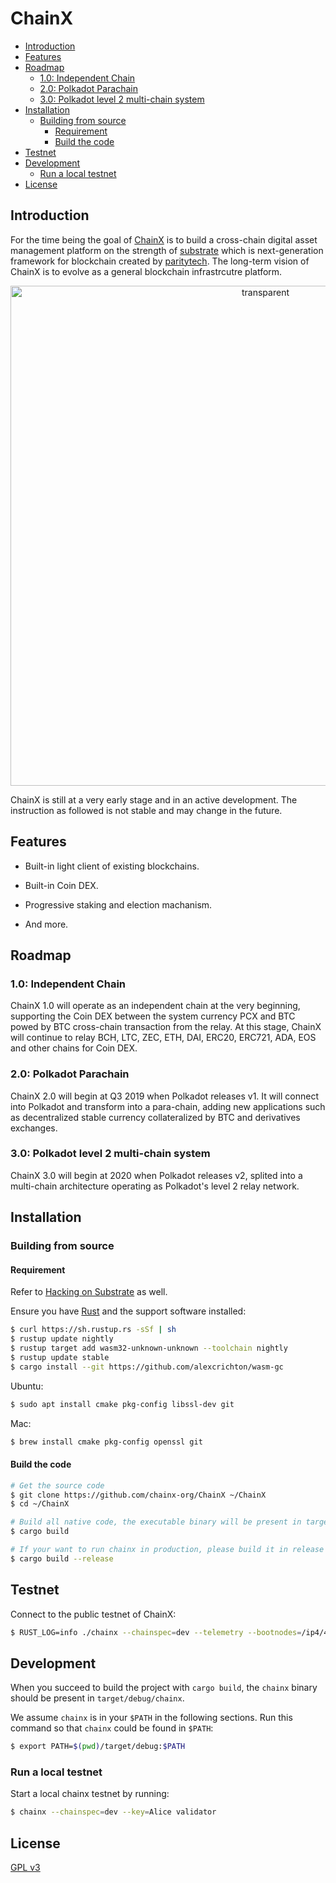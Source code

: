# ChainX

<!-- TOC GFM -->

* [Introduction](#introduction)
* [Features](#features)
* [Roadmap](#roadmap)
    * [1.0: Independent Chain](#10-independent-chain)
    * [2.0: Polkadot Parachain](#20-polkadot-parachain)
    * [3.0: Polkadot level 2 multi-chain system](#30-polkadot-level-2-multi-chain-system)
* [Installation](#installation)
    * [Building from source](#building-from-source)
        * [Requirement](#requirement)
        * [Build the code](#build-the-code)
* [Testnet](#testnet)
* [Development](#development)
    * [Run a local testnet](#run-a-local-testnet)
* [License](#license)

<!-- /TOC -->

## Introduction

For the time being the goal of [ChainX](https://github.com/chainx-org/ChainX) is to build a cross-chain digital asset management platform on the strength of [substrate](https://github.com/paritytech/substrate) which is next-generation framework for blockchain created by [paritytech](https://github.com/paritytech). The long-term vision of ChainX is to evolve as a general blockchain infrastrcutre platform.

<p align="center">
    <a href="http://chainx.org" target="_blank">
        <img width="800" alt="transparent" src="http://chainx.org/static/media/section2.0347a5e3.png">
    </a>
</p>

ChainX is still at a very early stage and in an active development. The instruction as followed is not stable and may change in the future.

## Features

- Built-in light client of existing blockchains.

- Built-in Coin DEX.

- Progressive staking and election machanism.

- And more.

## Roadmap

### 1.0: Independent Chain

ChainX 1.0 will operate as an independent chain at the very beginning, supporting the Coin DEX between the system currency PCX and BTC powed by BTC cross-chain transaction from the relay. At this stage, ChainX will continue to relay BCH, LTC, ZEC, ETH, DAI, ERC20, ERC721, ADA, EOS and other chains for Coin DEX.

### 2.0: Polkadot Parachain

ChainX 2.0 will begin at Q3 2019 when Polkadot releases v1. It will connect into Polkadot and transform into a para-chain, adding new applications such as decentralized stable currency collateralized by BTC and derivatives exchanges.

### 3.0: Polkadot level 2 multi-chain system

ChainX 3.0 will begin at 2020 when Polkadot releases v2, splited into a multi-chain architecture operating as Polkadot's level 2 relay network.

## Installation

### Building from source

#### Requirement

Refer to [Hacking on Substrate](https://github.com/paritytech/substrate#61-hacking-on-substrate) as well.

Ensure you have [Rust](https://www.rust-lang.org/) and the support software installed:

```bash
$ curl https://sh.rustup.rs -sSf | sh
$ rustup update nightly
$ rustup target add wasm32-unknown-unknown --toolchain nightly
$ rustup update stable
$ cargo install --git https://github.com/alexcrichton/wasm-gc
```

Ubuntu:

```bash
$ sudo apt install cmake pkg-config libssl-dev git
```

Mac:

```bash
$ brew install cmake pkg-config openssl git
```

#### Build the code

```bash
# Get the source code
$ git clone https://github.com/chainx-org/ChainX ~/ChainX
$ cd ~/ChainX

# Build all native code, the executable binary will be present in target/debug/chainx.
$ cargo build

# If your want to run chainx in production, please build it in release mode
$ cargo build --release
```

## Testnet

Connect to the public testnet of ChainX:

```bash
$ RUST_LOG=info ./chainx --chainspec=dev --telemetry --bootnodes=/ip4/47.93.16.189/tcp/20222/p2p/QmRdBJk8eVPjkHcxZvRAUZdWtTq96mWivJFc7tpJ8fUEGU --db-path=/tmp/chainx
```

## Development

When you succeed to build the project with `cargo build`, the `chainx` binary should be present in `target/debug/chainx`.

We assume `chainx` is in your `$PATH` in the following sections. Run this command so that `chainx` could be found in `$PATH`:

```bash
$ export PATH=$(pwd)/target/debug:$PATH
```

### Run a local testnet

Start a local chainx testnet by running:

```bash
$ chainx --chainspec=dev --key=Alice validator
```

## License

[GPL v3](LICENSE)
